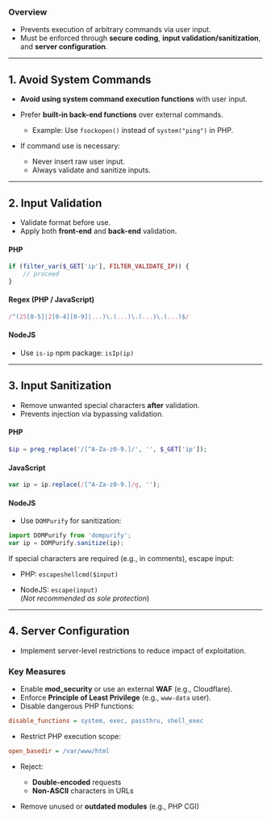### Overview

- Prevents execution of arbitrary commands via user input.
- Must be enforced through **secure coding**, **input validation/sanitization**, and **server configuration**.

---
## 1. **Avoid System Commands**

- **Avoid using system command execution functions** with user input.
    
- Prefer **built-in back-end functions** over external commands.
    - Example: Use `fsockopen()` instead of `system("ping")` in PHP.

- If command use is necessary:
    - Never insert raw user input.
    - Always validate and sanitize inputs.

---
## 2. **Input Validation**

- Validate format before use.
- Apply both **front-end** and **back-end** validation.

#### PHP
```php
if (filter_var($_GET['ip'], FILTER_VALIDATE_IP)) {
    // proceed
}
```

#### Regex (PHP / JavaScript)
```javascript
/^(25[0-5]|2[0-4][0-9]|...)\.(...)\.(...)\.(...)$/
```

#### NodeJS

- Use `is-ip` npm package: `isIp(ip)`

---

## 3. **Input Sanitization**

- Remove unwanted special characters **after** validation.
- Prevents injection via bypassing validation.

#### PHP
```php
$ip = preg_replace('/[^A-Za-z0-9.]/', '', $_GET['ip']);
```

#### JavaScript
```javascript
var ip = ip.replace(/[^A-Za-z0-9.]/g, '');
```

#### NodeJS

- Use `DOMPurify` for sanitization:
```javascript
import DOMPurify from 'dompurify';
var ip = DOMPurify.sanitize(ip);
```
If special characters are required (e.g., in comments), escape input:

- PHP: `escapeshellcmd($input)`
    
- NodeJS: `escape(input)`  
    (_Not recommended as sole protection_)


---

## 4. **Server Configuration**

- Implement server-level restrictions to reduce impact of exploitation.

### Key Measures

- Enable **mod_security** or use an external **WAF** (e.g., Cloudflare).
- Enforce **Principle of Least Privilege** (e.g., `www-data` user).
- Disable dangerous PHP functions:

```ini
disable_functions = system, exec, passthru, shell_exec
```

- Restrict PHP execution scope:
```ini
open_basedir = /var/www/html
```
- Reject:
    - **Double-encoded** requests
    - **Non-ASCII** characters in URLs

- Remove unused or **outdated modules** (e.g., PHP CGI)
